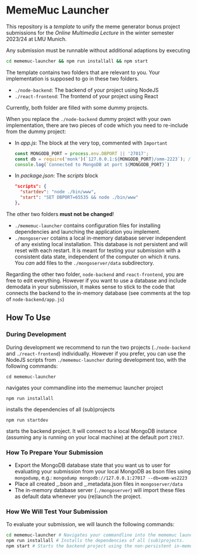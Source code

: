 # MemeMuc Launcher

This repository is a _template_ to unify the meme generator bonus project submissions for the _Online Multimedia Lecture_ in the winter semester 2023/24 at LMU Munich.

Any submission must be runnable without additional adaptions by executing

```bash
cd mememuc-launcher && npm run installall && npm start
```

The template contains two folders that are relevant to you. Your implementation is supposed to go in these two folders.

- `./node-backend`: The backend of your project using NodeJS
- `./react-frontend`: The frontend of your project using React

Currently, both folder are filled with some dummy projects.

When you replace the `./node-backend` dummy project with your own implementation, there are two pieces of code which you need to re-include from the dummy project:

- In _app.js_: The block at the very top, commented with `Important`
  ```JavaScript
  const MONGODB_PORT = process.env.DBPORT || '27017';
  const db = require('monk')(`127.0.0.1:${MONGODB_PORT}/omm-2223`); // connect to database omm-2223
  console.log(`Connected to MongoDB at port ${MONGODB_PORT}`)
  ```
- In _package.json_: The _scripts_ block
  ```JSON
  "scripts": {
    "startdev": "node ./bin/www",
    "start": "SET DBPORT=65535 && node ./bin/www"
  },
  ```

The other two folders **must not be changed**!

- `./mememuc-launcher` contains configuration files for installing dependencies and launching the application you implement.
- `./mongoserver` cotains a local in-memory database server independent of any existing local installation.
  This database is not persistent and will reset with each restart. It is meant for testing your submission with a consistent data state, independent of the computer on which it runs.
  You _can_ add files to the `./mongoserver/data` subdirectory.

Regarding the other two folder, `node-backend` and `react-frontend`, you are free to edit everything. However if you want to use a database and include demodata in your submission, it makes sense to stick to the code that connects the backend to the in-memory database (see comments at the top of `node-backend/app.js`)

## How To Use

### During Development

During development we recommend to run the two projects (`./node-backend` and `./react-frontend`) individually. However if you prefer, you can use the NodeJS scripts from `./mememuc-launcher` during development too, with the following commands:

```
cd mememuc-launcher
```

navigates your commandline into the mememuc launcher project

```
npm run installall
```

installs the dependencies of all (sub)projects

```
npm run startdev
```

starts the backend project. It will connect to a local MongoDB instance (assuming any is running on your local machine) at the default port `27017`.

### How To Prepare Your Submission

- Export the MongoDB database state that you want us to user for evaluating your submission from your local MongoDB as bson files using `mongodump`, e.g.: `mongodump mongodb://127.0.0.1:27017 --db=omm-ws2223`
- Place all created _.bson and _.metadata.json files in `mongoserver/data`
- The in-memory database server (`./mongoserver`) will import these files as default data whenever you (re)launch the project.

### How We Will Test Your Submission

To evaluate your submission, we will launch the following commands:

```bash
cd mememuc-launcher # Navigates your commandline into the mememuc launcher project.
npm run installall # Installs the dependencies of all (sub)projects.
npm start # Starts the backend project using the non-persistent in-memory MongoDB instance.
```
